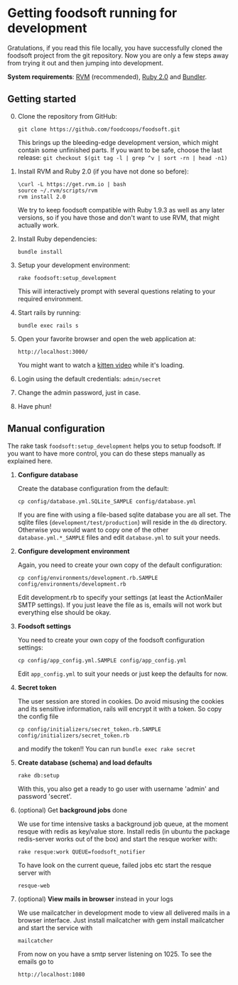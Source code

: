 Getting foodsoft running for development
========================================

Gratulations, if you read this file locally, you have successfully cloned the
foodsoft project from the git repository. Now you are only a few steps away
from trying it out and then jumping into development.

**System requirements**:
[RVM](https://rvm.io/rvm/install) (recommended),
[Ruby 2.0](https://www.ruby-lang.org/en/downloads/) and
[Bundler](http://bundler.io/).

Getting started
---------------

0. Clone the repository from GitHub:

       git clone https://github.com/foodcoops/foodsoft.git

   This brings up the bleeding-edge development version, which might contain some
   unfinished parts. If you want to be safe, choose the last release:
   `git checkout $(git tag -l | grep ^v | sort -rn | head -n1)`

1. Install RVM and Ruby 2.0 (if you have not done so before):

       \curl -L https://get.rvm.io | bash
       source ~/.rvm/scripts/rvm
       rvm install 2.0

    We try to keep foodsoft compatible with Ruby 1.9.3 as well as any later versions,
    so if you have those and don't want to use RVM, that might actually work.

2. Install Ruby dependencies:

       bundle install

3. Setup your development environment:

       rake foodsoft:setup_development

   This will interactively prompt with several questions relating to your
   required environment.

4. Start rails by running:

       bundle exec rails s

5. Open your favorite browser and open the web application at:

       http://localhost:3000/

   You might want to watch a
   [kitten video](https://www.youtube.com/watch?v=9Iq5yCoHp4o)
   while it's loading.

6. Login using the default credentials: `admin/secret`

7. Change the admin password, just in case.

8. Have phun!



Manual configuration
--------------------

The rake task `foodsoft:setup_development` helps you to setup foodsoft.
If you want to have more control, you can do these steps manually as
explained here.


1. **Configure database**

   Create the database configuration from the default:

       cp config/database.yml.SQLite_SAMPLE config/database.yml

   If you are fine with using a file-based sqlite database you are all set.
   The sqlite files (`development/test/production`) will reside in the `db`
   directory. Otherwise you would want to copy one of the other
   `database.yml.*_SAMPLE` files and edit `database.yml` to suit your needs.


2. **Configure development environment**

   Again, you need to create your own copy of the default configuration:

       cp config/environments/development.rb.SAMPLE config/environments/development.rb

   Edit development.rb to specify your settings (at least the ActionMailer SMTP
   settings). If you just leave the file as is, emails will not work but
   everything else should be okay.


3. **Foodsoft settings**

   You need to create your own copy of the foodsoft configuration settings:

       cp config/app_config.yml.SAMPLE config/app_config.yml

   Edit `app_config.yml` to suit your needs or just keep the defaults for now.


4. **Secret token**

   The user session are stored in cookies. Do avoid misusing the cookies and
   its sensitive information, rails will encrypt it with a token. So copy the
   config file

       cp config/initializers/secret_token.rb.SAMPLE config/initializers/secret_token.rb

   and modify the token!! You can run `bundle exec rake secret`


5. **Create database (schema) and load defaults**

       rake db:setup

   With this, you also get a ready to go user with username 'admin' and
   password 'secret'.


6. (optional) Get **background jobs** done
 
   We use for time intensive tasks a background job queue, at the moment resque
   with redis as key/value store.  Install redis (in ubuntu the package
   redis-server works out of the box) and start the resque worker with:

       rake resque:work QUEUE=foodsoft_notifier

   To have look on the current queue, failed jobs etc start the resque server with

       resque-web


7. (optional) **View mails in browser** instead in your logs

   We use mailcatcher in development mode to view all delivered mails in a
   browser interface.  Just install mailcatcher with gem install mailcatcher
   and start the service with

       mailcatcher

   From now on you have a smtp server listening on 1025. To see the emails go to

       http://localhost:1080

